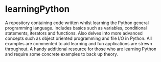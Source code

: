# learningPython

A repository containing code written whilst learning the Python general programming language. Includes basics such as variables, conditional statements, iterators and functions. Also delves into more advanced concepts such as object oriented programming and file I/O in Python. All examples are commented to aid learning and fun applications are strewn throughout. A handy additional resource for those who are learning Python and require some concrete examples to back up theory.
